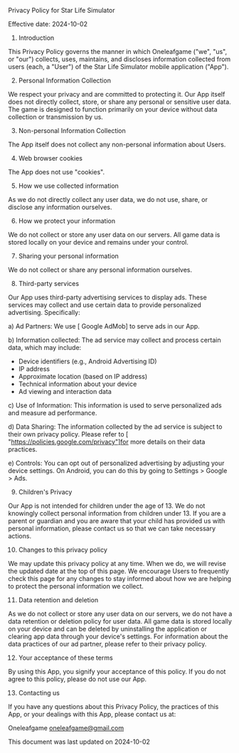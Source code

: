Privacy Policy for Star Life Simulator

Effective date: 2024-10-02
1. Introduction

This Privacy Policy governs the manner in which Oneleafgame ("we", "us", or "our") collects, uses, maintains, and discloses information collected from users (each, a "User") of the Star Life Simulator mobile application ("App").

2. Personal Information Collection

We respect your privacy and are committed to protecting it. Our App itself does not directly collect, store, or share any personal or sensitive user data. The game is designed to function primarily on your device without data collection or transmission by us.

3. Non-personal Information Collection

The App itself does not collect any non-personal information about Users.

4. Web browser cookies

The App does not use "cookies".

5. How we use collected information

As we do not directly collect any user data, we do not use, share, or disclose any information ourselves.

6. How we protect your information

We do not collect or store any user data on our servers. All game data is stored locally on your device and remains under your control.

7. Sharing your personal information

We do not collect or share any personal information ourselves.

8. Third-party services

Our App uses third-party advertising services to display ads. These services may collect and use certain data to provide personalized advertising. Specifically:

a) Ad Partners: We use [ Google AdMob] to serve ads in our App.

b) Information collected: The ad service may collect and process certain data, which may include:
   - Device identifiers (e.g., Android Advertising ID)
   - IP address
   - Approximate location (based on IP address)
   - Technical information about your device
   - Ad viewing and interaction data

c) Use of Information: This information is used to serve personalized ads and measure ad performance.

d) Data Sharing: The information collected by the ad service is subject to their own privacy policy. Please refer to [ "https://policies.google.com/privacy"]for more details on their data practices.

e) Controls: You can opt out of personalized advertising by adjusting your device settings. On Android, you can do this by going to Settings > Google > Ads.

9. Children's Privacy

Our App is not intended for children under the age of 13. We do not knowingly collect personal information from children under 13. If you are a parent or guardian and you are aware that your child has provided us with personal information, please contact us so that we can take necessary actions.

10. Changes to this privacy policy

We may update this privacy policy at any time. When we do, we will revise the updated date at the top of this page. We encourage Users to frequently check this page for any changes to stay informed about how we are helping to protect the personal information we collect.

11. Data retention and deletion

As we do not collect or store any user data on our servers, we do not have a data retention or deletion policy for user data. All game data is stored locally on your device and can be deleted by uninstalling the application or clearing app data through your device's settings. For information about the data practices of our ad partner, please refer to their privacy policy.

12. Your acceptance of these terms

By using this App, you signify your acceptance of this policy. If you do not agree to this policy, please do not use our App.

13. Contacting us

If you have any questions about this Privacy Policy, the practices of this App, or your dealings with this App, please contact us at:

Oneleafgame
oneleafgame@gmail.com 

This document was last updated on 2024-10-02
